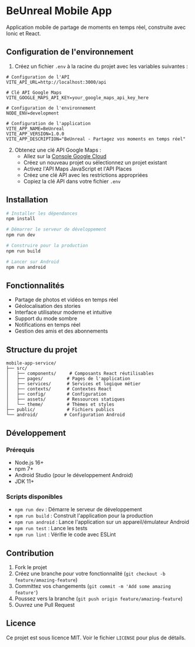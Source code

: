 # BeUnreal Mobile App

Application mobile de partage de moments en temps réel, construite avec Ionic et React.

## Configuration de l'environnement

1. Créez un fichier `.env` à la racine du projet avec les variables suivantes :

```env
# Configuration de l'API
VITE_API_URL=http://localhost:3000/api

# Clé API Google Maps
VITE_GOOGLE_MAPS_API_KEY=your_google_maps_api_key_here

# Configuration de l'environnement
NODE_ENV=development

# Configuration de l'application
VITE_APP_NAME=BeUnreal
VITE_APP_VERSION=1.0.0
VITE_APP_DESCRIPTION="BeUnreal - Partagez vos moments en temps réel"
```

2. Obtenez une clé API Google Maps :
   - Allez sur la [Console Google Cloud](https://console.cloud.google.com)
   - Créez un nouveau projet ou sélectionnez un projet existant
   - Activez l'API Maps JavaScript et l'API Places
   - Créez une clé API avec les restrictions appropriées
   - Copiez la clé API dans votre fichier `.env`

## Installation

```bash
# Installer les dépendances
npm install

# Démarrer le serveur de développement
npm run dev

# Construire pour la production
npm run build

# Lancer sur Android
npm run android
```

## Fonctionnalités

- Partage de photos et vidéos en temps réel
- Géolocalisation des stories
- Interface utilisateur moderne et intuitive
- Support du mode sombre
- Notifications en temps réel
- Gestion des amis et des abonnements

## Structure du projet

```
mobile-app-service/
├── src/
│   ├── components/     # Composants React réutilisables
│   ├── pages/         # Pages de l'application
│   ├── services/      # Services et logique métier
│   ├── contexts/      # Contextes React
│   ├── config/        # Configuration
│   ├── assets/        # Ressources statiques
│   └── theme/         # Thèmes et styles
├── public/            # Fichiers publics
└── android/          # Configuration Android
```

## Développement

### Prérequis

- Node.js 16+
- npm 7+
- Android Studio (pour le développement Android)
- JDK 11+

### Scripts disponibles

- `npm run dev` : Démarre le serveur de développement
- `npm run build` : Construit l'application pour la production
- `npm run android` : Lance l'application sur un appareil/émulateur Android
- `npm run test` : Lance les tests
- `npm run lint` : Vérifie le code avec ESLint

## Contribution

1. Fork le projet
2. Créez une branche pour votre fonctionnalité (`git checkout -b feature/amazing-feature`)
3. Committez vos changements (`git commit -m 'Add some amazing feature'`)
4. Poussez vers la branche (`git push origin feature/amazing-feature`)
5. Ouvrez une Pull Request

## Licence

Ce projet est sous licence MIT. Voir le fichier `LICENSE` pour plus de détails.
